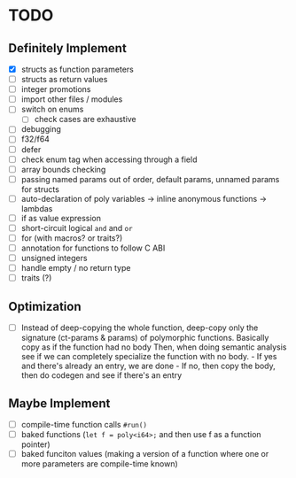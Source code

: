 # TODO

## Definitely Implement

- [x] structs as function parameters 
- [ ] structs as return values
- [ ] integer promotions
- [ ] import other files / modules
- [ ] switch on enums
    - [ ] check cases are exhaustive
- [ ] debugging
- [ ] f32/f64
- [ ] defer
- [ ] check enum tag when accessing through a field
- [ ] array bounds checking
- [ ] passing named params out of order, default params, unnamed params for structs
- [ ] auto-declaration of poly variables -> inline anonymous functions -> lambdas
- [ ] if as value expression
- [ ] short-circuit logical `and` and `or`
- [ ] for (with macros? or traits?)
- [ ] annotation for functions to follow C ABI
- [ ] unsigned integers
- [ ] handle empty / no return type
- [ ] traits (?)

## Optimization

- [ ] Instead of deep-copying the whole function, deep-copy only the signature (ct-params & params) of polymorphic functions. Basically copy as if the function had no body
      Then, when doing semantic analysis see if we can completely specialize the function with no body.
      - If yes and there's already an entry, we are done
      - If no, then copy the body, then do codegen and see if there's an entry


## Maybe Implement

- [ ] compile-time function calls `#run()`
- [ ] baked functions (`let f = poly<i64>;` and then use f as a function pointer)
- [ ] baked funciton values (making a version of a function where one or more parameters are compile-time known)
